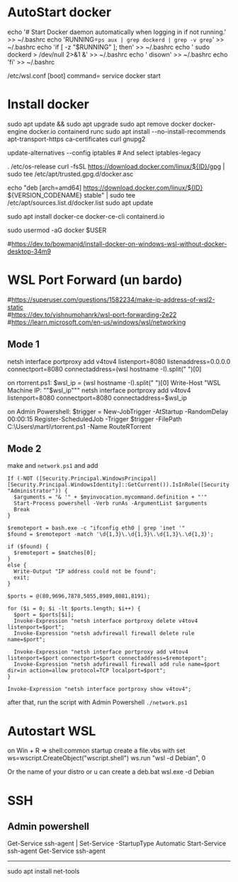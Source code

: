 # AutoStart docker

echo '# Start Docker daemon automatically when logging in if not running.' >> ~/.bashrc
echo 'RUNNING=`ps aux | grep dockerd | grep -v grep`' >> ~/.bashrc
echo 'if [ -z "$RUNNING" ]; then' >> ~/.bashrc
echo ' sudo dockerd > /dev/null 2>&1 &' >> ~/.bashrc
echo ' disown' >> ~/.bashrc
echo 'fi' >> ~/.bashrc

/etc/wsl.conf
[boot]
command= service docker start

# Install docker

sudo apt update && sudo apt upgrade
sudo apt remove docker docker-engine docker.io containerd runc
sudo apt install --no-install-recommends apt-transport-https ca-certificates curl gnupg2

update-alternatives --config iptables # And select iptables-legacy

. /etc/os-release
curl -fsSL https://download.docker.com/linux/${ID}/gpg | sudo tee /etc/apt/trusted.gpg.d/docker.asc

echo "deb [arch=amd64] https://download.docker.com/linux/${ID} ${VERSION_CODENAME} stable" | sudo tee /etc/apt/sources.list.d/docker.list
sudo apt update

sudo apt install docker-ce docker-ce-cli containerd.io

sudo usermod -aG docker $USER

#https://dev.to/bowmanjd/install-docker-on-windows-wsl-without-docker-desktop-34m9

# WSL Port Forward (un bardo)

#https://superuser.com/questions/1582234/make-ip-address-of-wsl2-static  
#https://dev.to/vishnumohanrk/wsl-port-forwarding-2e22  
#https://learn.microsoft.com/en-us/windows/wsl/networking

## Mode 1

netsh interface portproxy add v4tov4 listenport=8080 listenaddress=0.0.0.0 connectport=8080 connectaddress=(wsl hostname -I).split(" ")[0]

on rtorrent.ps1:
$wsl_ip = (wsl hostname -I).split(" ")[0]
Write-Host "WSL Machine IP: ""$wsl_ip"""
netsh interface portproxy add v4tov4 listenport=8080 connectport=8080 connectaddress=$wsl_ip

on Admin Powershell:
$trigger = New-JobTrigger -AtStartup -RandomDelay 00:00:15
Register-ScheduledJob -Trigger $trigger -FilePath C:\Users\marti\rtorrent.ps1 -Name RouteRTorrent

## Mode 2

make and `network.ps1` and add

```
If (-NOT ([Security.Principal.WindowsPrincipal][Security.Principal.WindowsIdentity]::GetCurrent()).IsInRole([Security.Principal.WindowsBuiltInRole] "Administrator")) {
  $arguments = "& '" + $myinvocation.mycommand.definition + "'"
  Start-Process powershell -Verb runAs -ArgumentList $arguments
  Break
}

$remoteport = bash.exe -c "ifconfig eth0 | grep 'inet '"
$found = $remoteport -match '\d{1,3}\.\d{1,3}\.\d{1,3}\.\d{1,3}';

if ($found) {
  $remoteport = $matches[0];
}
else {
  Write-Output "IP address could not be found";
  exit;
}

$ports = @(80,9696,7878,5055,8989,8081,8191);

for ($i = 0; $i -lt $ports.length; $i++) {
  $port = $ports[$i];
  Invoke-Expression "netsh interface portproxy delete v4tov4 listenport=$port";
  Invoke-Expression "netsh advfirewall firewall delete rule name=$port";

  Invoke-Expression "netsh interface portproxy add v4tov4 listenport=$port connectport=$port connectaddress=$remoteport";
  Invoke-Expression "netsh advfirewall firewall add rule name=$port dir=in action=allow protocol=TCP localport=$port";
}

Invoke-Expression "netsh interface portproxy show v4tov4";
```

after that, run the script with Admin Powershell `./network.ps1`

# Autostart WSL

on Win + R => shell:common startup
create a file.vbs with
set ws=wscript.CreateObject("wscript.shell")
ws.run "wsl -d Debian", 0

Or the name of your distro
or u can create a deb.bat
wsl.exe -d Debian

# SSH

## Admin powershell

Get-Service ssh-agent | Set-Service -StartupType Automatic
Start-Service ssh-agent
Get-Service ssh-agent

---

sudo apt install net-tools
